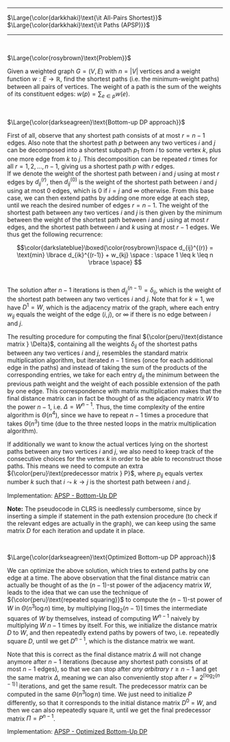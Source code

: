 _____________________________________
$\Large{\color{darkkhaki}\text{\it All-Pairs Shortest}}$  
$\Large{\color{darkkhaki}\text{\it Paths (APSP)}}$
_____________________________________

<br />

$\Large{\color{rosybrown}\text{Problem}}$

Given a weighted graph $G=(V,E)$ with $n = |V|$ vertices and a weight function $w: E \rightarrow \mathbb{R}$, find the shortest paths (i.e. the minimum-weight paths) between all pairs of vertices. The weight of a path is the sum of the weights of its constituent edges: $w(p) = \sum_{e \in p} w(e)$.

<br />

$\Large{\color{darkseagreen}\text{Bottom-up DP approach}}$

First of all, observe that any shortest path consists of at most $r = n-1$ edges. Also note that the shortest path $p$ between any two vertices $i$ and $j$ can be decomposed into a shortest subpath $p_1$ from $i$ to some vertex $k$, plus one more edge from $k$ to $j$. This decomposition can be repeated $r$ times for all $r = 1, 2, \ldots, n-1$, giving us a shortest path $p$ with $r$ edges.  
If we denote the weight of the shortest path between $i$ and $j$ using at most $r$ edges by $d_{ij}^{(r)}$, then $d_{ij}^{(0)}$ is the weight of the shortest path between $i$ and $j$ using at most $0$ edges, which is $0$ if $i = j$ and $\infty$ otherwise. From this base case, we can then extend paths by adding one more edge at each step, until we reach the desired number of edges $r = n-1$. The weight of the shortest path between any two vertices $i$ and $j$ is then given by the minimum between the weight of the shortest path between $i$ and $j$ using at most $r$ edges, and the shortest path between $i$ and $k$ using at most $r-1$ edges. We thus get the following recurrence:

$$\color{darkslateblue}\boxed{\color{rosybrown}\space
d_{ij}^{(r)} = \text{min} \lbrace d_{ik}^{(r-1)} + w_{kj} \space : \space 1 \leq k \leq n \rbrace
\space}
$$

<br />

The solution after $n-1$ iterations is then $d_{ij}^{(n-1)} = \delta_{ij}$, which is the weight of the shortest path between any two vertices $i$ and $j$. Note that for $k = 1$, we have $D^{1} = W$, which is the adjacency matrix of the graph, where each entry $w_{ij}$ equals the weight of the edge $(i, j)$, or $\infty$ if there is no edge between $i$ and $j$.

The resulting procedure for computing the final ${\color{peru}\text{distance matrix } \Delta}$, containing all the weights $\delta_{ij}$ of the shortest paths between any two vertices $i$ and $j$, resembles the standard matrix multiplication algorithm, but iterated $n-1$ times (once for each additional edge in the paths) and instead of taking the sum of the products of the corresponding entries, we take for each entry $d_{ij}$ the minimum between the previous path weight and the weight of each possible extension of the path by one edge. This correspondence with matrix multiplication makes that the final distance matrix can in fact be thought of as the adjacency matrix $W$ to the power $n-1$, i.e. $\Delta = W^{n-1}$. Thus, the time complexity of the entire algorithm is $\Theta(n^4)$, since we have to repeat $n-1$ times a procedure that takes $\Theta(n^3)$ time (due to the three nested loops in the matrix multiplication algorithm).

If additionally we want to know the actual vertices lying on the shortest paths between any two vertices $i$ and $j$, we also need to keep track of the consecutive choices for the vertex $k$ in order to be able to reconstruct those paths. This means we need to compute an extra ${\color{peru}\text{predecessor matrix } P}$, where $p_{ij}$ equals vertex number $k$ such that $i \leadsto k \to j$ is the shortest path between $i$ and $j$.

Implementation: [APSP - Bottom-Up DP](https://github.com/pl3onasm/CLRS/blob/main/algorithms/graphs/APSP-matrix-mult/apsp-1.c)

**Note:** The pseudocode in CLRS is needlessly cumbersome, since by inserting a simple if statement in the path extension procedure (to check if the relevant edges are actually in the graph), we can keep using the same matrix $D$ for each iteration and update it in place.


<br />

$\Large{\color{darkseagreen}\text{Optimized Bottom-up DP approach}}$

We can optimize the above solution, which tries to extend paths by one edge at a time. The above observation that the final distance matrix can actually be thought of as the $(n-1)$-st power of the adjacency matrix $W$, leads to the idea that we can use the technique of ${\color{peru}\text{repeated squaring}}$ to compute the $(n-1)$-st power of $W$ in $\Theta(n^3 \log n)$ time, by multiplying $\lceil \log_2 (n-1) \rceil$ times the intermediate squares of $W$ by themselves, instead of computing $W^{n-1}$ naively by multiplying $W$ $n-1$ times by itself. For this, we initialize the distance matrix $D$ to $W$, and then repeatedly extend paths by powers of two, i.e. repeatedly square $D$, until we get $D^{n-1}$, which is the distance matrix we want.  

Note that this is correct as the final distance matrix $\Delta$ will not change anymore after $n-1$ iterations (because any shortest path consists of at most $n-1$ edges), so that we can stop after *any arbitrary* $r \geq n-1$ and get the same matrix $\Delta$, meaning we can also conveniently stop after $r = 2^{\lceil \log_2 (n-1) \rceil}$ iterations, and get the same result. The predecessor matrix can be computed in the same $\Theta(n^3 \log n)$ time. We just need to initialize $P$ differently, so that it corresponds to the initial distance matrix $D^0$ = $W$, and then we can also repeatedly square it, until we get the final predecessor matrix $\Pi = P^{n-1}$.

Implementation: [APSP - Optimized Bottom-Up DP](https://github.com/pl3onasm/CLRS/blob/main/algorithms/graphs/APSP-matrix-mult/apsp-2.c)
